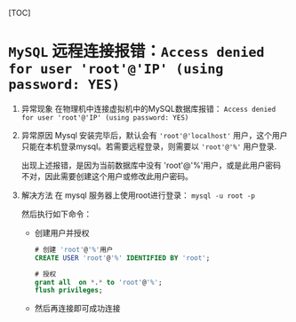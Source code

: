 [TOC]

# `MySQL` 远程连接报错：`Access denied for user 'root'@'IP' (using password: YES)`

1. 异常现象
    在物理机中连接虚拟机中的MySQL数据库报错：
    `Access denied for user 'root'@'IP' (using password: YES)`

2. 异常原因
    Mysql 安装完毕后，默认会有 `'root'@'localhost'` 用户，这个用户只能在本机登录mysql。若需要远程登录，则需要以 `'root'@'%'` 用户登录.
    
    出现上述报错，是因为当前数据库中没有 'root'@'%'用户，或是此用户密码不对，因此需要创建这个用户或修改此用户密码。

3. 解决方法
    在 mysql 服务器上使用root进行登录：
    `mysql -u root -p`

    然后执行如下命令：
    - 创建用户并授权
        ```sql
        # 创建 'root'@'%'用户
        CREATE USER 'root'@'%' IDENTIFIED BY 'root';
        
        # 授权
        grant all  on *.* to 'root'@'%';
        flush privileges;
        ```
    - 然后再连接即可成功连接